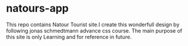 # natours-app
This repo contains Natour Tourist site.I create this wonderfull design by following jonas schmedtmann advance css course. The main purpose of this site is only Learning and for reference in future.
